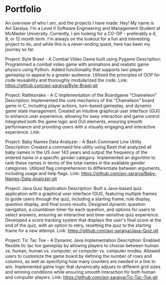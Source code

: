 # Portfolio
An overview of who I am, and the projects I have made:
Hey! My name is Avi Saraiya. I'm a Level II Software Engineering and Management Student at McMaster University. Currently, I am looking for a CO-OP - preferably a 4, 8, or 12 month term.
I'm always on the lookout for a fun and interesting project to do, and while this is a never-ending quest, here has been my journey so far.

Project:     Byte Brawl - A Combat Video Game built using Pygame
Description: Programmed a combat video game with animations and realistic game physics using Python.
             Added functionality that supports two player gameplay to appeal to a greater audience.
             Utilized the principles of OOP for code reusability and thoroughly modularized the code.
Link:        https://github.com/avi-saraiya/Byte-Brawl.git

Project:     Rattlesnake - A C Implementation of the Boardgame "Chameleon"
Description: Implemented the core mechanics of the "Chameleon" board game in C, including player actions, turn-based gameplay, and dynamic game state management. 
             Created an intuitive graphical user interface (GUI) to enhance user experience, allowing for easy interaction and game control. 
             Integrated both the game logic and GUI elements, ensuring smooth performance and providing users with a visually engaging and interactive experience.
Link:        

Project:     Baby Names Data Analyzer - A Bash Command Line Utility
Description: Created a command line utility using Bash that analyzed all baby names in the US over 143 years and output the frequency of the entered name in a specific gender category.
             Implemented an algorithm to rank these names in terms of the total names in the available gender categories.
             Utilized flag comprehension to differentiate between arguments, including usage and help flags.
Link:        https://github.com/avi-saraiya/Baby-Names-Data-Analyzer.git

Project:     Java Quiz Application
Description: Built a Java-based quiz application with a graphical user interface (GUI), featuring multiple frames to guide users through the quiz, including a starting frame, rule display, question display, and final score results. 
             Designed dynamic question navigation, a countdown timer for each question, and options for users to select answers, ensuring an interactive and time-sensitive quiz experience. 
             Developed a score tracking system that displays the user's final score at the end of the quiz, with an option to retry, resetting the quiz to the starting frame for a new attempt.
Link:        https://github.com/avi-saraiya/Java-Quiz.git

Project:     Tic Tac Toe - A Dynamic Java Implementation
Description: Enabled flexible tic tac toe gameplay by allowing players to choose between human vs. human, human vs. computer, or computer vs. computer modes. 
             Allowed users to customize the game board by defining the number of rows and columns, as well as specifying how many counters are needed in a line to win. 
             Implemented game logic that dynamically adjusts to different grid sizes and winning conditions while ensuring smooth interaction for both human and computer players.
Link:        https://github.com/avi-saraiya/Tic-Tac-Toe.git
